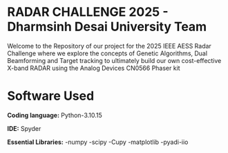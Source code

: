 # RADAR CHALLENGE 2025 - Dharmsinh Desai University Team
Welcome to the Repository of our project for the 2025 IEEE AESS Radar Challenge where we explore the concepts of Genetic Algorithms, Dual Beamforming and Target tracking to ultimately build our own cost-effective X-band RADAR using the Analog Devices CN0566 Phaser kit

# Software Used
__Coding language:__
Python-3.10.15

__IDE:__
Spyder

__Essential Libraries:__
-numpy
-scipy
-Cupy
-matplotlib
-pyadi-iio
